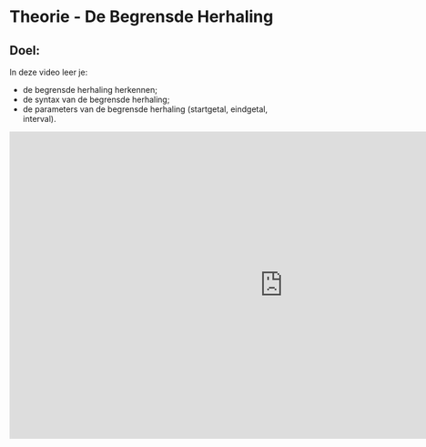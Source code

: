 # Theorie - De Begrensde Herhaling


## Doel:

In deze video leer je: 
* de begrensde herhaling herkennen; 
* de syntax van de begrensde herhaling; 
* de parameters van de begrensde herhaling (startgetal, eindgetal, interval). 

<div class ="dodona-centered-group">
<iframe width="960" height="540" src="https://www.youtube.com/embed/y6oCRKSvnUE?list=PL7qul8TV_7p5mZ_LFp_KHUVn1WglOU-is" title="Python in de Klas - Begrensde Herhaling" frameborder="0" allow="accelerometer; autoplay; clipboard-write; encrypted-media; gyroscope; picture-in-picture; web-share" allowfullscreen></iframe>
</div>
